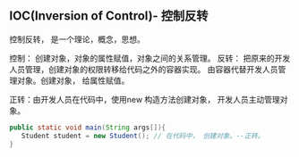 ## IOC(Inversion of Control)- 控制反转

控制反转， 是一个理论，概念，思想。

控制： 创建对象，对象的属性赋值，对象之间的关系管理。
反转： 把原来的开发人员管理，创建对象的权限转移给代码之外的容器实现。 由容器代替开发人员管理对象。创建对象，
        给属性赋值。

正转：由开发人员在代码中，使用new 构造方法创建对象， 开发人员主动管理对象。

```java
public static void main(String args[]){
   Student student = new Student(); // 在代码中， 创建对象。--正转。
}
```



